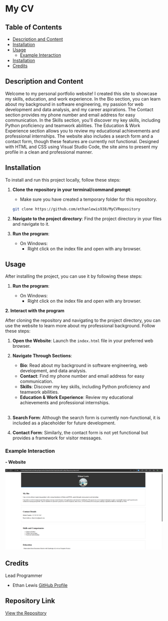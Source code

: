 # My CV

## Table of Contents

- [Description and Content](#description-and-content)
- [Installation](#installation)
- [Usage](#usage)
  - [Example Interaction](#example-interaction)
- [Installation](#Repository-Link)
- [Credits](#credits)

## Description and Content
Welcome to my personal portfolio website! I created this site to showcase my skills, education, and work experience. In the Bio section, you can learn about my background in software engineering, my passion for web development and data analysis, and my career aspirations. The Contact section provides my phone number and email address for easy communication. In the Skills section, you'll discover my key skills, including Python proficiency and teamwork abilities. The Education & Work Experience section allows you to review my educational achievements and professional internships. The website also includes a search form and a contact form, though these features are currently not functional. Designed with HTML and CSS using Visual Studio Code, the site aims to present my profile in a clean and professional manner.

## Installation

To install and run this project locally, follow these steps:

1. **Clone the repository in your terminal/command prompt**:

    - Make sure you have created a temporary folder for this repository.

   ```sh
   git clone https://github.com/ethanlewis938/MyCVRepository
   ```
2. **Navigate to the project directory**:
    Find the project directory in your files and navigate to it.
    
3. **Run the program**:

   - On Windows:
      - Right click on the index file and open with any browser.

## Usage

After installing the project, you can use it by following these steps:

1. **Run the program**:

   - On Windows:
      - Right click on the index file and open with any browser.

**2. Interact with the program**

After cloning the repository and navigating to the project directory, you can use the website to learn more about my professional background. Follow these steps:

1. **Open the Website**: Launch the `index.html` file in your preferred web browser.

2. **Navigate Through Sections**:
   - **Bio**: Read about my background in software engineering, web development, and data analysis.
   - **Contact**: Find my phone number and email address for easy communication.
   - **Skills**: Discover my key skills, including Python proficiency and teamwork abilities.
   - **Education & Work Experience**: Review my educational achievements and professional internships.
   <br>

3. **Search Form**: Although the search form is currently non-functional, it is included as a placeholder for future development.

4. **Contact Form**: Similarly, the contact form is not yet functional but provides a framework for visitor messages.

### Example Interaction


**- Website**

![Program Screenshot](images/cvLooksLike.png)
<br>

## Credits

Lead Programmer

- Ethan Lewis [GitHub Profile](https://github.com/ethanlewis938/)

## Repository Link

[View the Repository](https://github.com/ethanlewis938/MyCVRepository)
